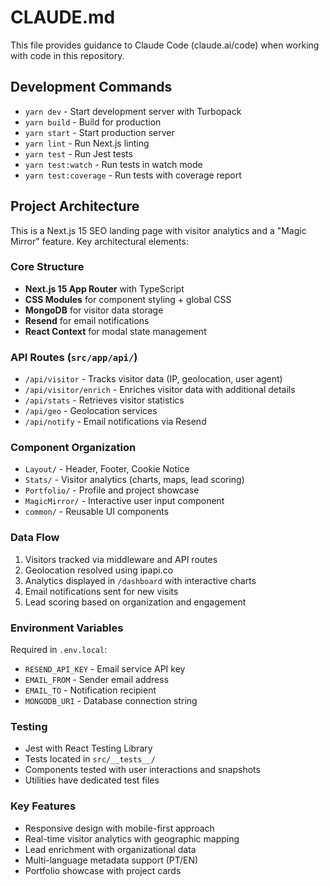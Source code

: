 # CLAUDE.md

This file provides guidance to Claude Code (claude.ai/code) when working with code in this repository.

## Development Commands

- `yarn dev` - Start development server with Turbopack
- `yarn build` - Build for production
- `yarn start` - Start production server
- `yarn lint` - Run Next.js linting
- `yarn test` - Run Jest tests
- `yarn test:watch` - Run tests in watch mode
- `yarn test:coverage` - Run tests with coverage report

## Project Architecture

This is a Next.js 15 SEO landing page with visitor analytics and a "Magic Mirror" feature. Key architectural elements:

### Core Structure
- **Next.js 15 App Router** with TypeScript
- **CSS Modules** for component styling + global CSS
- **MongoDB** for visitor data storage
- **Resend** for email notifications
- **React Context** for modal state management

### API Routes (`src/app/api/`)
- `/api/visitor` - Tracks visitor data (IP, geolocation, user agent)
- `/api/visitor/enrich` - Enriches visitor data with additional details
- `/api/stats` - Retrieves visitor statistics
- `/api/geo` - Geolocation services
- `/api/notify` - Email notifications via Resend

### Component Organization
- `Layout/` - Header, Footer, Cookie Notice
- `Stats/` - Visitor analytics (charts, maps, lead scoring)
- `Portfolio/` - Profile and project showcase
- `MagicMirror/` - Interactive user input component
- `common/` - Reusable UI components

### Data Flow
1. Visitors tracked via middleware and API routes
2. Geolocation resolved using ipapi.co
3. Analytics displayed in `/dashboard` with interactive charts
4. Email notifications sent for new visits
5. Lead scoring based on organization and engagement

### Environment Variables
Required in `.env.local`:
- `RESEND_API_KEY` - Email service API key
- `EMAIL_FROM` - Sender email address
- `EMAIL_TO` - Notification recipient
- `MONGODB_URI` - Database connection string

### Testing
- Jest with React Testing Library
- Tests located in `src/__tests__/`
- Components tested with user interactions and snapshots
- Utilities have dedicated test files

### Key Features
- Responsive design with mobile-first approach
- Real-time visitor analytics with geographic mapping
- Lead enrichment with organizational data
- Multi-language metadata support (PT/EN)
- Portfolio showcase with project cards